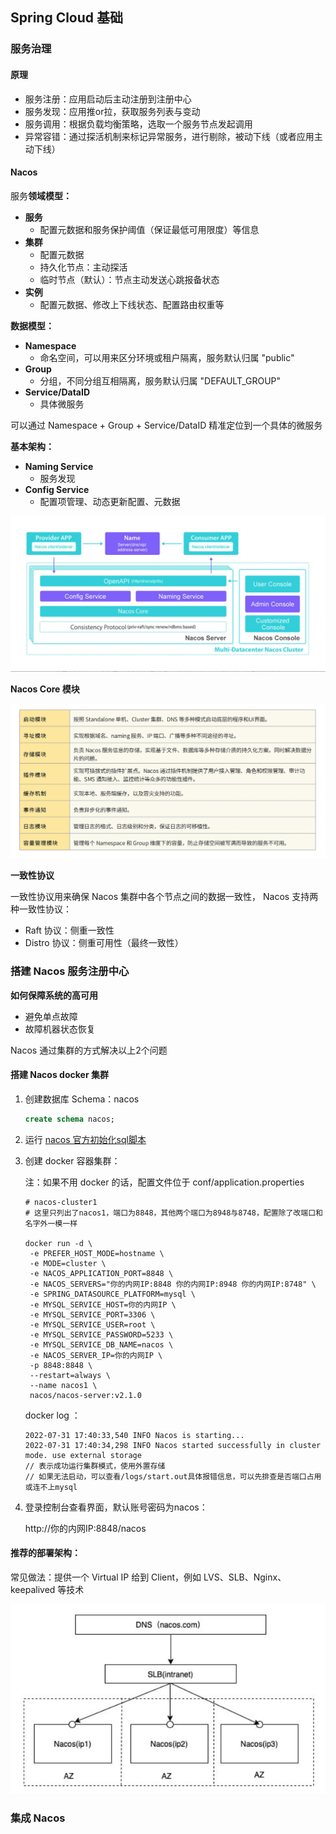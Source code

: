 

##  Spring Cloud 基础



### 服务治理



#### 原理

-   服务注册：应用启动后主动注册到注册中心
-   服务发现：应用推or拉，获取服务列表与变动
-   服务调用：根据负载均衡策略，选取一个服务节点发起调用
-   异常容错：通过探活机制来标记异常服务，进行剔除，被动下线（或者应用主动下线）





#### Nacos

服务**领域模型：**

-   **服务**
    -   配置元数据和服务保护阈值（保证最低可用限度）等信息
-   **集群**
    -   配置元数据
    -   持久化节点：主动探活
    -   临时节点（默认）：节点主动发送心跳报备状态
-   **实例**
    -   配置元数据、修改上下线状态、配置路由权重等



**数据模型：**

-   **Namespace**
    -   命名空间，可以用来区分环境或租户隔离，服务默认归属 "public"
-   **Group**
    -   分组，不同分组互相隔离，服务默认归属 "DEFAULT_GROUP"
-   **Service/DataID**
    -   具体微服务

可以通过 Namespace + Group + Service/DataID 精准定位到一个具体的微服务



**基本架构：**

-   **Naming Service**
    -   服务发现
-   **Config Service**
    -   配置项管理、动态更新配置、元数据

![image-20220731143724460](README.assets/image-20220731143724460.png)



**Nacos Core 模块**

![image-20220731144053613](README.assets/image-20220731144053613.png)



**一致性协议**

一致性协议用来确保 Nacos 集群中各个节点之间的数据一致性， Nacos 支持两种一致性协议：

-   Raft 协议：侧重一致性
-   Distro 协议：侧重可用性（最终一致性）







### 搭建 Nacos 服务注册中心



**如何保障系统的高可用**

-   避免单点故障
-   故障机器状态恢复



Nacos 通过集群的方式解决以上2个问题



#### 搭建 Nacos docker 集群



1. 创建数据库 Schema：nacos

   ```sql
   create schema nacos;
   ```

2. 运行 [nacos 官方初始化sql脚本](https://github.com/alibaba/nacos/blob/develop/distribution/conf/nacos-mysql.sql) 

3. 创建 docker 容器集群：

   注：如果不用 docker 的话，配置文件位于 conf/application.properties

   ```shell
   # nacos-cluster1  
   # 这里只列出了nacos1，端口为8848，其他两个端口为8948与8748，配置除了改端口和名字外一模一样
   
   docker run -d \
    -e PREFER_HOST_MODE=hostname \
    -e MODE=cluster \
    -e NACOS_APPLICATION_PORT=8848 \
    -e NACOS_SERVERS="你的内网IP:8848 你的内网IP:8948 你的内网IP:8748" \
    -e SPRING_DATASOURCE_PLATFORM=mysql \
    -e MYSQL_SERVICE_HOST=你的内网IP \
    -e MYSQL_SERVICE_PORT=3306 \
    -e MYSQL_SERVICE_USER=root \
    -e MYSQL_SERVICE_PASSWORD=5233 \
    -e MYSQL_SERVICE_DB_NAME=nacos \
    -e NACOS_SERVER_IP=你的内网IP \
    -p 8848:8848 \
    --restart=always \
    --name nacos1 \
    nacos/nacos-server:v2.1.0
   ```

   docker log ：

   ```
   2022-07-31 17:40:33,540 INFO Nacos is starting...
   2022-07-31 17:40:34,298 INFO Nacos started successfully in cluster mode. use external storage   
   // 表示成功运行集群模式，使用外置存储
   // 如果无法启动，可以查看/logs/start.out具体报错信息，可以先排查是否端口占用或连不上mysql
   ```


4. 登录控制台查看界面，默认账号密码为nacos：

   http://你的内网IP:8848/nacos



#### 推荐的部署架构：

常见做法：提供一个 Virtual IP 给到 Client，例如 LVS、SLB、Nginx、keepalived 等技术

![image-20220731175719197](README.assets/image-20220731175719197.png)







### 集成 Nacos









